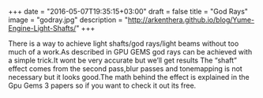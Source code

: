 +++
date = "2016-05-07T19:35:15+03:00"
draft = false
title = "God Rays"
image = "godray.jpg"
description = "http://arkenthera.github.io/blog/Yume-Engine-Light-Shafts/"
+++

There is a way to achieve light shafts/god rays/light beams without too much of a work.As described in GPU GEMS god rays can be achieved with a simple trick.It wont be very accurate but we’ll get results
The “shaft” effect comes from the second pass,blur passes and tonemapping is not necessary but it looks good.The math behind the effect is explained in the Gpu Gems 3 papers so if you want to check it out its free.
